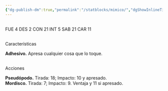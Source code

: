 ```yaml
---
{"dg-publish-dm":true,"permalink":"/statblocks/mimico/","dgShowInlineTitle":"false"}
---
```


<p><span><span style="display:none"> AC:<span id="ac"><strong>12</strong></span> | HP: <span id="hp">58</span> | IN: <span id="in">1</span></span></span></p><p><span><div data-callout-metadata="" data-callout-fold="" data-callout="example" class="callout node-insert-event"><div class="callout-title" dir="auto"><div class="callout-icon"><svg width="16" height="16"></svg></div><div class="callout-title-inner">FUE <span class="dice-roller no-icon is-min" aria-label-position="top" data-dice="d20+3" aria-label="d20+3
[1]+3"><span class="dice-roller-result">4</span></span> DES <span class="dice-roller no-icon is-min" aria-label-position="top" data-dice="d20+1" aria-label="d20+1
[1]+1"><span class="dice-roller-result">2</span></span> CON <span class="dice-roller no-icon" aria-label-position="top" data-dice="d20+2" aria-label="d20+2
[19]+2"><span class="dice-roller-result">21</span></span> INT <span class="dice-roller no-icon" aria-label-position="top" data-dice="d20+-3" aria-label="d20+-3
[8]+-3"><span class="dice-roller-result">5</span></span> SAB <span class="dice-roller no-icon is-max" aria-label-position="top" data-dice="d20+1" aria-label="d20+1
[20]+1"><span class="dice-roller-result">21</span></span> CAR <span class="dice-roller no-icon" aria-label-position="top" data-dice="d20+-1" aria-label="d20+-1
[12]+-1"><span class="dice-roller-result">11</span></span></div></div></div></span></p><p><span><div data-callout-metadata="" data-callout-fold="" data-callout="tip" class="callout node-insert-event"><div class="callout-title" dir="auto"><div class="callout-icon"><svg width="16" height="16"></svg></div><div class="callout-title-inner">Características</div></div><div class="callout-content">
<p dir="auto"><strong>Adhesivo.</strong> Apresa cualquier cosa que lo toque.</p>
</div></div></span></p><p><span><div data-callout-metadata="" data-callout-fold="" data-callout="danger" class="callout node-insert-event"><div class="callout-title" dir="auto"><div class="callout-icon"><svg width="16" height="16"></svg></div><div class="callout-title-inner">Acciones</div></div><div class="callout-content">
<p dir="auto"><strong>Pseudópodo.</strong> Tirada: <span class="dice-roller no-icon" aria-label-position="top" data-dice="d20+5" aria-label="d20+5
[13]+5"><span class="dice-roller-result">18</span></span>; Impacto: <span class="dice-roller no-icon" aria-label-position="top" data-dice="1d8+3" aria-label="1d8+3
[7]+3"><span class="dice-roller-result">10</span></span> y apresado.<br>
<strong>Mordisco.</strong> Tirada: <span class="dice-roller no-icon" aria-label-position="top" data-dice="d20+5" aria-label="d20+5
[2]+5"><span class="dice-roller-result">7</span></span>; Impacto: <span class="dice-roller no-icon" aria-label-position="top" data-dice="1d8+3" aria-label="1d8+3
[6]+3"><span class="dice-roller-result">9</span></span>. Ventaja y <span class="dice-roller no-icon" aria-label-position="top" data-dice="2d8+3" aria-label="2d8+3
[2, 6]+3"><span class="dice-roller-result">11</span></span> si apresado.</p>
</div></div></span></p>